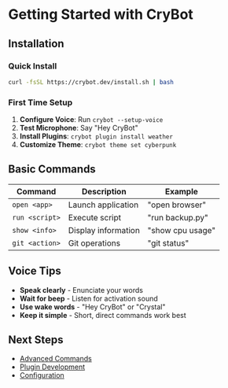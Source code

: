 # Getting Started with CryBot

## Installation

### Quick Install
```bash
curl -fsSL https://crybot.dev/install.sh | bash
```

### First Time Setup
1. **Configure Voice**: Run `crybot --setup-voice`
2. **Test Microphone**: Say "Hey CryBot"
3. **Install Plugins**: `crybot plugin install weather`
4. **Customize Theme**: `crybot theme set cyberpunk`

## Basic Commands

| Command | Description | Example |
|---------|-------------|---------|
| `open <app>` | Launch application | "open browser" |
| `run <script>` | Execute script | "run backup.py" |
| `show <info>` | Display information | "show cpu usage" |
| `git <action>` | Git operations | "git status" |

## Voice Tips

- **Speak clearly** - Enunciate your words
- **Wait for beep** - Listen for activation sound
- **Use wake words** - "Hey CryBot" or "Crystal"
- **Keep it simple** - Short, direct commands work best

## Next Steps

- [Advanced Commands](./advanced-commands.md)
- [Plugin Development](../developer/plugin-guide.md)
- [Configuration](./configuration.md)